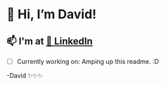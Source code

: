 # 👋 Hi, I’m David!

## 📫 I'm at [🎯 LinkedIn](https://linkedin.com/in/drchaney/)

- [ ] Currently working on: Amping up this readme. :D

-David
✨✨✨

